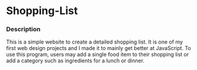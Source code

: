 # Shopping-List
### Description
This is a simple website to create a detailed shopping list. It is one of my first web design projects and I made it to mainly get better at JavaScript. To use this program, users may add a single food item to their shopping list or add a category such as ingredients for a lunch or dinner.

